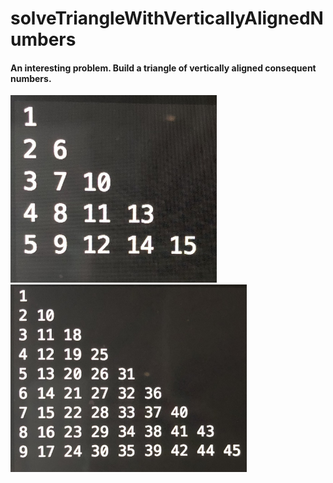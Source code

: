 # solveTriangleWithVerticallyAlignedNumbers

#### An interesting problem. Build a triangle of vertically aligned consequent numbers.
<div display=inline-block width=100% display=flex flex-wrap=wrap align-content=center>
  <img src="examples/exampleIMG_7989.JPG" height=300px>
  <img src="examples/exampleIMG_1859.JPG" height=300px>
</div>

